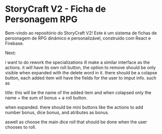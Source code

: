 # StoryCraft V2 - Ficha de Personagem RPG

Bem-vindo ao repositório do StoryCraft V2! Este é um sistema de fichas de personagem de RPG dinâmico e personalizável, construído com React e Firebase.



Next:

i want to do rework the specializations ill make a similar interface as the actions. it will have its own roll button, the option to remove should be only visible when expanded with the delete word in it. there should be a colapse button, each added item will have the fields for the user to imput info. such as

title: this will be the name of the added item and when colapsed only the name + the sum of bonus + a roll button.

when expanded. there should be mini buttons like the actions to add number bonus, dice bonus, and atributes as bonus.

aswell as choose the main dice roll that should be done when the user chooses to roll.